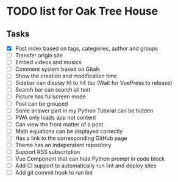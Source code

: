 # TODO list for Oak Tree House

## Tasks

- [x] Post index based on tags, categories, author and groups
- [ ] Transfer origin site
- [ ] Embed videos and musics
- [ ] Comment system based on Gitalk
- [ ] Show the creation and modification time
- [ ] Sidebar can display h1 to h4 toc (Wait for VuePress to release)
- [ ] Search bar can search all text
- [ ] Picture has fullscreen mode
- [ ] Post can be grouped
- [ ] Some answer part in my Python Tutorial can be hidden
- [ ] PWA only loads app not content
- [ ] Can view the front matter of a post
- [ ] Math equations can be displayed correctly
- [ ] Has a link to the corresponding GitHub page
- [ ] Theme has an independent repository
- [ ] Support RSS subscription
- [ ] Vue Component that can hide Python prompt in code block
- [ ] Add CI support to automatically run lint and deploy sites
- [ ] Add git commit hook to run lint
